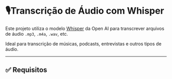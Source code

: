 # 🎙️Transcrição de Áudio com Whisper

Este projeto utiliza o modelo [Whisper](https://github.com/openai/whisper) da Open AI para transcrever arquivos de áudio `.mp3`, `.m4a`, `.wav`, etc.

Ideal para transcrição de músicas, podcasts, entrevistas e outros tipos de áudio.

---

## ✅ Requisitos
